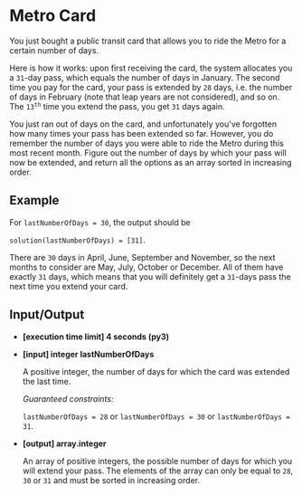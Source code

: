 # Metro Card

You just bought a public transit card that allows you to ride the Metro for a certain number of days.

Here is how it works: upon first receiving the card, the system allocates you a `31`-day pass, which equals the number of days in January. The second time you pay for the card, your pass is extended by `28` days, i.e. the number of days in February (note that leap years are not considered), and so on. The <code>13<sup>th</sup></code> time you extend the pass, you get `31` days again.

You just ran out of days on the card, and unfortunately you've forgotten how many times your pass has been extended so far. However, you do remember the number of days you were able to ride the Metro during this most recent month. Figure out the number of days by which your pass will now be extended, and return all the options as an array sorted in increasing order.

## Example

For `lastNumberOfDays = 30`, the output should be

`solution(lastNumberOfDays) = [31]`.

There are `30` days in April, June, September and November, so the next months to consider are May, July, October or December. All of them have exactly `31` days, which means that you will definitely get a `31`-days pass the next time you extend your card.

## Input/Output

- **[execution time limit] 4 seconds (py3)**

- **[input] integer lastNumberOfDays**

	A positive integer, the number of days for which the card was extended the last time.

	*Guaranteed constraints:*

	`lastNumberOfDays = 28` or `lastNumberOfDays = 30` or `lastNumberOfDays = 31`.

- **[output] array.integer**

	An array of positive integers, the possible number of days for which you will extend your pass. The elements of the array can only be equal to `28`, `30` or `31` and must be sorted in increasing order.
